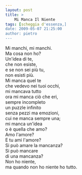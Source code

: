 ```yaml
---
layout: post
title: >
    Mi Manca Il Niente
tags: [scheggia d'essenza,]
date: 2009-05-07 21:25:00
author: pietro
---
```

Mi manchi, mi manchi.<br/>Ma cosa non ho?<br/>Un'idea di te,<br/>che non esiste,<br/>e se non sei più tu,<br/>non esisti più.<br/>Mi manca quel te<br/>che vedevo nei tuoi occhi,<br/>mi mancava tutto<br/>ora mi manca ciò che eri,<br/>sempre incompleto<br/>un puzzle infinito<br/>senza pezzi ma emozioni,<br/>cui ne manca sempre una;<br/>mi manca un'idea<br/>o è quella che amo?<br/>Amo l'amore?<br/>E tu ami l'amore?<br/>Si può amare la mancanza?<br/>Si può mancare<br/>di una mancanza?<br/>Non ho niente,<br/>ma quando non ho niente ho tutto.
